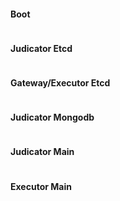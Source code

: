 #### Boot
```
```

#### Judicator Etcd
```
```

#### Gateway/Executor Etcd
```
```

#### Judicator Mongodb
```
```

#### Judicator Main
```
```

#### Executor Main
```
```
